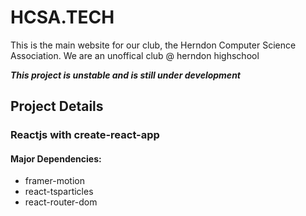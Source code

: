 # HCSA.TECH

This is the main website for our club, the Herndon Computer Science Association.
We are an unoffical club @ herndon highschool


***This project is unstable and is still under development***


## Project Details


### Reactjs with create-react-app

#### Major Dependencies:
* framer-motion
* react-tsparticles
* react-router-dom
